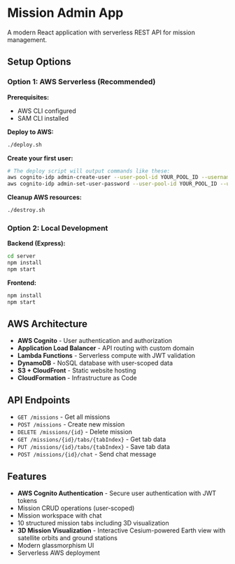 # Mission Admin App

A modern React application with serverless REST API for mission management.

## Setup Options

### Option 1: AWS Serverless (Recommended)

**Prerequisites:**
- AWS CLI configured
- SAM CLI installed

**Deploy to AWS:**
```bash
./deploy.sh
```

**Create your first user:**
```bash
# The deploy script will output commands like these:
aws cognito-idp admin-create-user --user-pool-id YOUR_POOL_ID --username admin --temporary-password TempPass123! --message-action SUPPRESS
aws cognito-idp admin-set-user-password --user-pool-id YOUR_POOL_ID --username admin --password YourPassword123! --permanent
```

**Cleanup AWS resources:**
```bash
./destroy.sh
```

### Option 2: Local Development

**Backend (Express):**
```bash
cd server
npm install
npm start
```

**Frontend:**
```bash
npm install
npm start
```

## AWS Architecture

- **AWS Cognito** - User authentication and authorization
- **Application Load Balancer** - API routing with custom domain
- **Lambda Functions** - Serverless compute with JWT validation
- **DynamoDB** - NoSQL database with user-scoped data
- **S3 + CloudFront** - Static website hosting
- **CloudFormation** - Infrastructure as Code

## API Endpoints

- `GET /missions` - Get all missions
- `POST /missions` - Create new mission
- `DELETE /missions/{id}` - Delete mission
- `GET /missions/{id}/tabs/{tabIndex}` - Get tab data
- `PUT /missions/{id}/tabs/{tabIndex}` - Save tab data
- `POST /missions/{id}/chat` - Send chat message

## Features

- **AWS Cognito Authentication** - Secure user authentication with JWT tokens
- Mission CRUD operations (user-scoped)
- Mission workspace with chat
- 10 structured mission tabs including 3D visualization
- **3D Mission Visualization** - Interactive Cesium-powered Earth view with satellite orbits and ground stations
- Modern glassmorphism UI
- Serverless AWS deployment